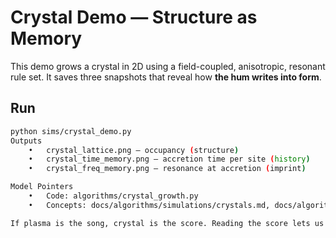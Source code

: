 # Crystal Demo — Structure as Memory

This demo grows a crystal in 2D using a field-coupled, anisotropic, resonant rule set.
It saves three snapshots that reveal how **the hum writes into form**.

## Run

```bash
python sims/crystal_demo.py
Outputs
	•	crystal_lattice.png — occupancy (structure)
	•	crystal_time_memory.png — accretion time per site (history)
	•	crystal_freq_memory.png — resonance at accretion (imprint)

Model Pointers
	•	Code: algorithms/crystal_growth.py
	•	Concepts: docs/algorithms/simulations/crystals.md, docs/algorithms/simulations/crystals_advanced.md

If plasma is the song, crystal is the score. Reading the score lets us play the song again—wiser.
